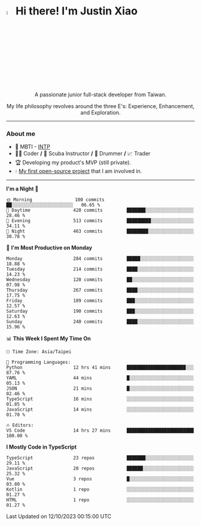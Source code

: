 # <img src="https://media.giphy.com/media/hvRJCLFzcasrR4ia7z/giphy.gif" width="5%">Hi there! I'm Justin Xiao
<p align="center">A passionate junior full-stack developer from Taiwan.  </p>
<p align="center">My life philosophy revolves around the three E's: Experience, Enhancement, and Exploration.</p>

---
### About me
- 👀 MBTI - [INTP](https://www.16personalities.com/intp-personality)
- 👨‍💻 Coder **/** 🤿 Scuba Instructor **/** 🥁 Drummer **/** 📈 Trader
- 🏆 Developing my product's MVP (still private).
- 💧 [My first open-source project](https://github.com/Game-as-a-Service/Game-Lobby-Web) that I am involved in.

---
<!--START_SECTION:waka-->
**I'm a Night 🦉** 

```text
🌞 Morning                100 commits         ██░░░░░░░░░░░░░░░░░░░░░░░   06.65 % 
🌆 Daytime                428 commits         ███████░░░░░░░░░░░░░░░░░░   28.46 % 
🌃 Evening                513 commits         █████████░░░░░░░░░░░░░░░░   34.11 % 
🌙 Night                  463 commits         ████████░░░░░░░░░░░░░░░░░   30.78 % 
```
📅 **I'm Most Productive on Monday** 

```text
Monday                   284 commits         █████░░░░░░░░░░░░░░░░░░░░   18.88 % 
Tuesday                  214 commits         ████░░░░░░░░░░░░░░░░░░░░░   14.23 % 
Wednesday                120 commits         ██░░░░░░░░░░░░░░░░░░░░░░░   07.98 % 
Thursday                 267 commits         ████░░░░░░░░░░░░░░░░░░░░░   17.75 % 
Friday                   189 commits         ███░░░░░░░░░░░░░░░░░░░░░░   12.57 % 
Saturday                 190 commits         ███░░░░░░░░░░░░░░░░░░░░░░   12.63 % 
Sunday                   240 commits         ████░░░░░░░░░░░░░░░░░░░░░   15.96 % 
```


📊 **This Week I Spent My Time On** 

```text
🕑︎ Time Zone: Asia/Taipei

💬 Programming Languages: 
Python                   12 hrs 41 mins      ██████████████████████░░░   87.76 % 
YAML                     44 mins             █░░░░░░░░░░░░░░░░░░░░░░░░   05.13 % 
JSON                     21 mins             █░░░░░░░░░░░░░░░░░░░░░░░░   02.46 % 
TypeScript               16 mins             ░░░░░░░░░░░░░░░░░░░░░░░░░   01.85 % 
JavaScript               14 mins             ░░░░░░░░░░░░░░░░░░░░░░░░░   01.70 % 

🔥 Editors: 
VS Code                  14 hrs 27 mins      █████████████████████████   100.00 % 
```

**I Mostly Code in TypeScript** 

```text
TypeScript               23 repos            ███████░░░░░░░░░░░░░░░░░░   29.11 % 
JavaScript               20 repos            ██████░░░░░░░░░░░░░░░░░░░   25.32 % 
Vue                      3 repos             █░░░░░░░░░░░░░░░░░░░░░░░░   03.80 % 
Kotlin                   1 repo              ░░░░░░░░░░░░░░░░░░░░░░░░░   01.27 % 
HTML                     1 repo              ░░░░░░░░░░░░░░░░░░░░░░░░░   01.27 % 
```




 Last Updated on 12/10/2023 00:15:00 UTC
<!--END_SECTION:waka-->
